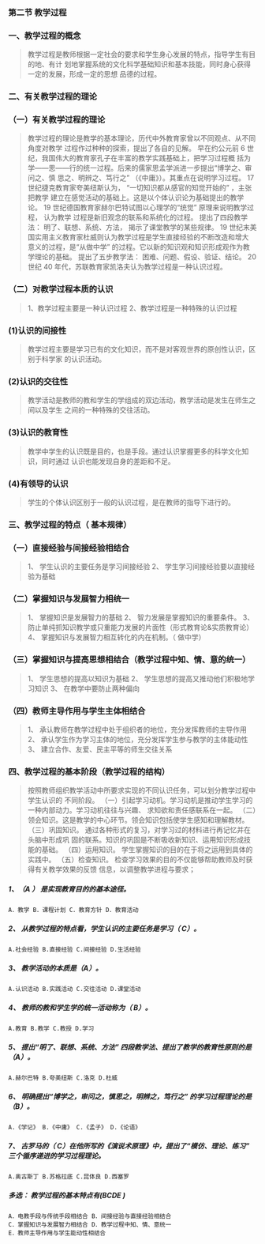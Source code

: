 ### 第二节 教学过程
### 一、教学过程的概念
>   教学过程是教师根据一定社会的要求和学生身心发展的特点，指导学生有目的地、有计
划地掌握系统的文化科学基础知识和基本技能，同时身心获得一定的发展，形成一定的思想
品德的过程。

### 二、有关教学过程的理论
### （一）有关教学过程的理论
>   教学过程的理论是教学的基本理论，历代中外教育家曾以不同观点、从不同角度对教学
过程作过种种的探索，提出了各自的见解。
早在约公元前 6 世纪，我国伟大的教育家孔子在丰富的教学实践基础上，把学习过程概
括为学——思——行的统一过程。后来的儒家思孟学派进一步提出“博学之、审问之、慎
思之、明辨之、笃行之” （《中庸》）。其重点在说明学习过程。
17 世纪捷克教育家夸美纽斯认为， “一切知识都从感官的知觉开始的” ，主张把教学
建立在感觉活动的基础上。这是以个体认识论为基础提出的教学论。
19 世纪德国教育家赫尔巴特试图以心理学的“统觉” 原理来说明教学过程， 认为教学
过程是新旧观念的联系和系统化的过程。 提出了四段教学法： 明了、联想、系统、方法，
揭示了课堂教学的某些规律。
19 世纪末美国实用主义教育家杜威则认为教学过程是学生直接经验的不断改造和增大
意义的过程，是“从做中学” 的过程。它以新的知识观和知识形成观作为教学理论的基础。
提出了五步教学法： 困难、问题、假设、验证、结论。
20 世纪 40 年代，苏联教育家凯洛夫认为教学过程是一种认识过程。

### （二）对教学过程本质的认识
>   1、教学过程主要是一种认识过程
2、教学过程是一种特殊的认识过程

### (1)认识的间接性
>   教学过程主要是学习已有的文化知识，而不是对客观世界的原创性认识，区别于科学家
的认识活动。

### (2)认识的交往性
>   教学活动是教师的教和学生的学组成的双边活动，教学活动是发生在师生之间以及学生
之间的一种特殊的交往活动。

### (3)认识的教育性
>   教学中学生的认识既是目的，也是手段。通过认识掌握更多的科学文化知识，同时通过
认识也能发现自身的差距和不足。

### (4)有领导的认识
>   学生的个体认识区别于一般的认识过程，是在教师的指导下进行的。

### 三、教学过程的特点（ 基本规律）
### （一）直接经验与间接经验相结合
>   1、 学生认识的主要任务是学习间接经验
    2、 学生学习间接经验要以直接经验为基础
    
### （二）掌握知识与发展智力相统一
>   1、 掌握知识是发展智力的基础
    2、 智力发展是掌握知识的重要条件。
    3、 防止单纯抓知识教学或只重能力发展的片面性（形式教育论&实质教育论）
    4、 掌握知识与发展智力相互转化的内在机制。（ 做中学）
    
### （三）掌握知识与提高思想相结合（教学过程中知、情、意的统一）
>   1、 学生思想的提高以知识为基础
    2、 学生思想的提高又推动他们积极地学习知识
    3、 在教学中要防止两种偏向
    
### （四）教师主导作用与学生主体相结合
>   1、 承认教师在教学过程中处于组织者的地位，充分发挥教师的主导作用
    2、 承认学生作为学习主体的地位，充分发挥学生参与教学的主体能动性
    3、 建立合作、友爱、民主平等的师生交往关系
    
### 四、教学过程的基本阶段（教学过程的结构）
>   按照教师组织教学活动中所要求实现的不同认识任务，可以划分教学过程中学生认识的
不同阶段。
（一）引起学习动机。学习动机是推动学生学习的一种内部动力。学习动机往往与兴趣、
求知欲和责任感联系在一起。
（二）领会知识。这是教学的中心环节。领会知识包括使学生感知和理解教材。
（三）巩固知识。 通过各种形式的复习，对学习过的材料进行再记忆并在头脑中形成巩
固的联系。知识的巩固是不断吸收新知识、运用知识形成技能的基础。
（四）运用知识。 学生掌握知识的目的在于将之运用到具体的实践中。
（五）检查知识。 检查学习效果的目的不仅能够帮助教师及时获得有关教学效果的反馈
信息，以调整教学进程与要求；



##### 1、（A ） 是实现教育目的的基本途径。
    A．教学 B．课程计划 C．教育方针 D．教育活动
    
##### 2、 从教学过程的特点看，学生认识的主要任务是学习（ C）。
    A.社会经验 B.直接经验 C.间接经验 D.生活经验
    
##### 3、 教学活动的本质是（A）。
    A.认识活动 B.实践活动 C.交往活动 D.课堂活动
    
##### 4、 教师的教和学生学的统一活动称为（ B）。
    A.教育 B.教学 C.教授 D.学习 
    
##### 5、 提出“明了、联想、系统、方法” 四段教学法、提出了教学的教育性原则的是（A）。
    A.赫尔巴特 B.夸美纽斯 C.洛克 D.杜威
    
##### 6、 明确提出“博学之，审问之，慎思之，明辨之，笃行之” 的学习过程理论的是（B）。
    A.《学记》 B.《中庸》 C.《孟子》 D.《论语》
    
##### 7、 古罗马的（ C）在他所写的《演说术原理》中，提出了“模仿、理论、练习” 三个循序递进的学习过程理论。
    A.奥古斯丁 B.苏格拉底 C.昆体良 D.西塞罗
    
##### 多选： 教学过程的基本特点有(BCDE )
    A．电教手段与传统手段相结合 B．间接经验与直接经验相结合
    C．掌握知识与发展智力相结合 D．教学过程中知、情、意统一
    E．教师主导作用与学生能动性相结合
